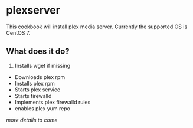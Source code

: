 # plexserver

This cookbook will install plex media server. Currently the supported OS is CentOS 7.

## What does it do?

1. Installs wget if missing
- Downloads plex rpm
- Installs plex rpm
- Starts plex service
- Starts firewalld
- Implements plex firewalld rules
- enables plex yum repo

*more details to come*

